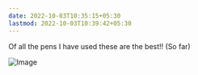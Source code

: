 ```yaml
---
date: 2022-10-03T10:35:15+05:30
lastmod: 2022-10-03T10:39:42+05:30
---
```


Of all the pens I have used these are the best!! (So far)

![Image](/img/e7807b2e97ea27fe5c3cf9e30c6cb88b.jpg)
